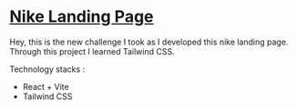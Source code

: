 # [Nike Landing Page](https://nike-landing-page-as.netlify.app/)

Hey, this is the new challenge I took as I developed this nike landing page. Through this project I learned Tailwind CSS.

Technology stacks :

- React + Vite
- Tailwind CSS
